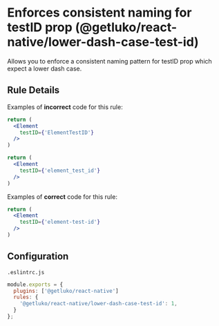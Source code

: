 # Enforces consistent naming for testID prop (@getluko/react-native/lower-dash-case-test-id)

Allows you to enforce a consistent naming pattern for testID prop which expect a lower dash case.

## Rule Details

Examples of **incorrect** code for this rule:

```jsx
return (
  <Element
    testID={'ElementTestID'}
  />
)
```

```jsx
return (
  <Element
    testID={'element_test_id'}
  />
)
```

Examples of **correct** code for this rule:

```jsx
return (
  <Element
    testID={'element-test-id'}
  />
)
```

## Configuration

`.eslintrc.js`
```js
module.exports = {
  plugins: ['@getluko/react-native']
  rules: {
    '@getluko/react-native/lower-dash-case-test-id': 1,
  }
};
```